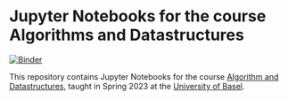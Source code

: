 # Jupyter Notebooks for the course Algorithms and Datastructures

[![Binder](https://mybinder.org/badge_logo.svg)](https://mybinder.org/v2/gh/aibasel-teaching/algodata-jupyter-notebooks/main)

This repository contains Jupyter Notebooks for the course [Algorithm and Datastructures](https://dmi.unibas.ch/de/studium/computer-science-informatik/lehrangebot-fs24/10906-main-lecture-algorithms-and-data-structures/), 
taught in Spring 2023 at the [University of Basel](https://www.unibas.ch/).
